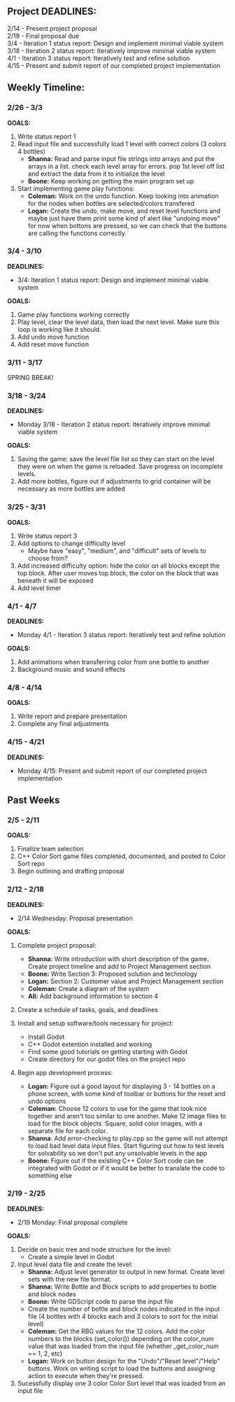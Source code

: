 ## Project DEADLINES:
2/14 - Present project proposal<br>
2/19 - Final proposal due<br>
3/4 - Iteration 1 status report: Design and implement minimal viable system<br>
3/18 - Iteration 2 status report: Iteratively improve minimal viable system<Br>
4/1 - Iteration 3 status report: Iteratively test and refine solution<br>
4/15 - Present and submit report of our completed project implementation <Br> 


## Weekly Timeline:
### 2/26 - 3/3
**GOALS:**
1. Write status report 1
2. Read input file and successfully load 1 level with correct colors (3 colors 4 bottles)
   * **Shanna:** Read and parse input file strings into arrays and put the arrays in a list. check each level array for errors. pop 1st level off list and extract the data from it to initialize the level
   * **Boone:** Keep working on getting the main program set up  
3. Start implementing game play functions:
   * **Coleman:** Work on the undo function. Keep looking into animation for the nodes when bottles are selected/colors transfered
   * **Logan:** Create the undo, make move, and reset level functions and maybe just have them print some kind of alert like "undoing move" for now when bottons are pressed, so we can check that the buttons are calling the functions correctly.  


### 3/4 - 3/10
**DEADLINES:**
* 3/4: Iteration 1 status report: Design and implement minimal viable system

**GOALS:**
1. Game play functions working correctly
2. Play level, clear the level data, then load the next level. Make sure this loop is working like it should.
3. Add undo move function
4. Add reset move function

### 3/11 - 3/17
SPRING BREAK!


### 3/18 - 3/24
**DEADLINES:**
* Monday 3/18 - Iteration 2 status report: Iteratively improve minimal viable system

**GOALS:**
1. Saving the game: save the level file list so they can start on the level they were on when the game is reloaded. Save progress on incomplete levels. 
2. Add more bottles, figure out if adjustments to grid container will be necessary as more bottles are added


### 3/25 - 3/31
**GOALS:**
1. Write status report 3
2. Add options to change difficulty level
    * Maybe have "easy", "medium", and "difficult" sets of levels to choose from?
3. Add increased difficulty option: hide the color on all blocks except the top block. After user moves top block, the color on the block that was beneath it will be exposed
4. Add level timer

### 4/1 - 4/7
**DEADLINES:**
* Monday 4/1 - Iteration 3 status report: Iteratively test and refine solution

**GOALS:**
1. Add animations when transferring color from one bottle to another
2. Background music and sound effects

### 4/8 - 4/14
**GOALS:**
1. Write report and prepare presentation
2. Complete any final adjustments


### 4/15 - 4/21
**DEADLINES:**
* Monday 4/15: Present and submit report of our completed project implementation  


## Past Weeks
### 2/5 - 2/11
**GOALS:** 
1. Finalize team selection
2. C++ Color Sort game files completed, documented, and posted to Color Sort repo
3. Begin outlining and drafting proposal

### 2/12 - 2/18
**DEADLINES:**
* 2/14 Wednesday: Proposal presentation

**GOALS:**
1. Complete project proposal:
    * **Shanna:** Write introduction with short description of the game. Create project timeline and add to Project Management section
    * **Boone:** Write Section 3: Proposed solution and technology
    * **Logan:** Section 2: Customer value and Project Management section
    * **Coleman:** Create a diagram of the system
    * **All:** Add background information to section 4
2. Create a schedule of tasks, goals, and deadlines
3. Install and setup software/tools necessary for project:
    * Install Godot 
    * C++ Godot extention installed and working
    * Find some good tutorials on getting starting with Godot
    * Create directory for our godot files on the project repo

4. Begin app development process:
    * **Logan:** Figure out a good layout for displaying 3 - 14 bottles on a phone screen, with some kind of toolbar or buttons for the reset and undo options
    * **Coleman:** Choose 12 colors to use for the game that look nice together and aren't too similar to one another. Make 12 image files to load for the block objects. Square, solid color images, with a separate file for each color.
    * **Shanna**: Add error-checking to play.cpp so the game will not attempt to load bad level data input files. Start figuring out how to test levels for solvability so we don't put any unsolvable levels in the app
    * **Boone:** Figure out if the existing C++ Color Sort code can be integrated with Godot or if it would be better to translate the code to something else


### 2/19 - 2/25
**DEADLINES:**
* 2/19 Monday: Final proposal complete

**GOALS:**
1. Decide on basic tree and node structure for the level:
    * Create a simple level in Godot
2. Input level data file and create the level:
    * **Shanna:** Adjust level generator to output in new format. Create level sets with the new file format. 
    * **Shanna:** Write Bottle and Block scripts to add properties to bottle and block nodes 
    * **Boone:** Write GDScript code to parse the input file
    * Create the number of bottle and block nodes indicated in the input file (4 bottles with 4 blocks each and  3 colors to sort for the initial level)
    * **Coleman:** Get the RBG values for the 12 colors. Add the color numbers to the blocks (set_color()) depending on the color_num value that was loaded from the input file (whether _get_color_num == 1, 2, etc) 
    * **Logan:** Work on button design for the "Undo"/"Reset level"/"Help" buttons. Work on writing script to load the buttons and assigning action to execute when they're pressed. 
3. Sucessfully display one 3 color Color Sort level that was loaded from an input file